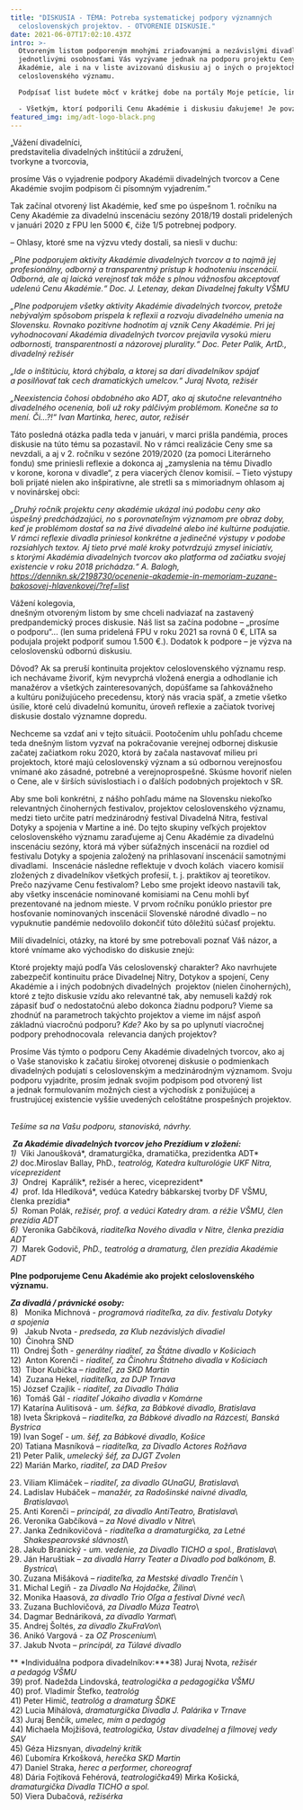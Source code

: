 ```yaml
---
title: "DISKUSIA - TÉMA: Potreba systematickej podpory významných
  celoslovenských projektov. - OTVORENIE DISKUSIE."
date: 2021-06-07T17:02:10.437Z
intro: >-
  Otvoreným listom podporeným mnohými zriaďovanými a nezávislými divadlami i
  jednotlivými osobnosťami Vás vyzývame jednak na podporu projektu Ceny
  Akadémie, ale i na v liste avizovanú diskusiu aj o iných o projektoch
  celoslovenského významu.

  Podpísať list budete môcť v krátkej dobe na portály Moje petície, link prinesieme na našom FB. Do diskusie sa dá momentálne zapojiť zaslaním príspevku mailom na akademia@adt-theatre.sk, tieto uverejníme TU na www.adt-theatre.sk. V krátkom čase však  otvoríme i iné možnosti. 

  - Všetkým, ktorí podporili Cenu Akadémie i diskusiu ďakujeme! Je povzbudivé cítiť, že naša komunita sa zobúdza z ľahostajnosti...! - Úprimne - skvelý pocit.
featured_img: img/adt-logo-black.png
---
```

„Vážení divadelníci,\
predstavitelia divadelných inštitúcií a združení,\
tvorkyne a tvorcovia,

prosíme Vás o vyjadrenie podpory Akadémii divadelných tvorcov a Cene Akadémie svojím podpisom či písomným vyjadrením.“

Tak začínal otvorený list Akadémie, keď sme po úspešnom 1. ročníku na Ceny Akadémie za divadelnú inscenáciu sezóny 2018/19 dostali pridelených v januári 2020 z FPU len 5000 €, čiže 1/5 potrebnej podpory.

– Ohlasy, ktoré sme na výzvu vtedy dostali, sa niesli v duchu:

*„Plne podporujem aktivity Akadémie divadelných tvorcov a to najmä jej profesionálny, odborný a transparentný prístup k hodnoteniu inscenácií. Odborná, ale aj laická verejnosť tak môže s plnou vážnosťou akceptovať udelenú Cenu Akadémie.“ Doc. J. Letenay, dekan Divadelnej fakulty VŠMU*

*„Plne podporujem všetky aktivity Akadémie divadelných tvorcov, pretože nebývalým spôsobom prispela k reflexii a rozvoju divadelného umenia na Slovensku. Rovnako pozitívne hodnotím aj vznik Ceny Akadémie. Pri jej vyhodnocovaní Akadémia divadelných tvorcov prejavila vysokú mieru odbornosti, transparentnosti a názorovej plurality.“ Doc. Peter Palik, ArtD., divadelný režisér*

*„Ide o inštitúciu, ktorá chýbala, a ktorej sa darí divadelníkov spájať a posilňovať tak cech dramatických umelcov.“ Juraj Nvota, režisér*

*„Neexistencia čohosi obdobného ako ADT, ako aj skutočne relevantného divadelného ocenenia, boli už roky pálčivým problémom. Konečne sa to mení. Či...?!“ Ivan Martinka, herec, autor, režisér*

Táto posledná otázka padla teda v januári, v marci prišla pandémia, proces diskusie na túto tému sa pozastavil. No v rámci realizácie Ceny sme sa nevzdali, a aj v 2. ročníku v sezóne 2019/2020 (za pomoci Literárneho fondu) sme priniesli reflexie a dokonca aj „zamyslenia na tému Divadlo v korone, korona v divadle“, z pera viacerých členov komisií. – Tieto výstupy boli prijaté nielen ako inšpiratívne, ale stretli sa s mimoriadnym ohlasom aj v novinárskej obci:

*„Druhý ročník projektu ceny akadémie ukázal inú podobu ceny ako úspešný predchádzajúci, no s porovnateľným významom pre obraz doby, keď je problémom dostať sa na živé divadelné alebo iné kultúrne podujatie. V rámci reflexie divadla priniesol konkrétne a jedinečné výstupy v podobe rozsiahlych textov. Aj tieto prvé malé kroky potvrdzujú zmysel iniciatív, s ktorými Akadémia divadelných tvorcov ako platforma od začiatku svojej existencie v roku 2018 prichádza.“ A. Balogh, <https://dennikn.sk/2198730/ocenenie-akademie-in-memoriam-zuzane-bakosovej-hlavenkovej/?ref=list>*     

Vážení kolegovia,\
dnešným otvoreným listom by sme chceli nadviazať na zastavený predpandemický proces diskusie. Náš list sa začína podobne – „prosíme o podporu“... (len suma pridelená FPU v roku 2021 sa rovná 0 €, LITA sa podujala projekt podporiť sumou 1.500 €.). Dodatok k podpore – je výzva na celoslovenskú odbornú diskusiu.

Dôvod? Ak sa preruší kontinuita projektov celoslovenského významu resp. ich nechávame živoriť, kým nevyprchá vložená energia a odhodlanie ich manažérov a všetkých zainteresovaných, dopúšťame sa ľahkovážneho a kultúru ponižujúceho precedensu, ktorý nás vracia späť, a zmetie všetko úsilie, ktoré celú divadelnú komunitu, úroveň reflexie a začiatok tvorivej diskusie dostalo významne dopredu.

Nechceme sa vzdať ani v tejto situácii. Pootočením uhlu pohľadu chceme teda dnešným listom vyzvať na pokračovanie verejnej odbornej diskusie začatej začiatkom roku 2020, ktorá by začala nastavovať milieu pri projektoch, ktoré majú celoslovenský význam a sú odbornou verejnosťou vnímané ako zásadné, potrebné a verejnoprospešné. Skúsme hovoriť nielen o Cene, ale v širších súvislostiach i o ďalších podobných projektoch v SR.

Aby sme boli konkrétni, z nášho pohľadu máme na Slovensku niekoľko relevantných činoherných festivalov, projektov celoslovenského významu, medzi tieto určite patrí medzinárodný festival Divadelná Nitra, festival Dotyky a spojenia v Martine a iné. Do tejto skupiny veľkých projektov celoslovenského významu zaraďujeme aj Cenu Akadémie za divadelnú inscenáciu sezóny, ktorá má výber súťažných inscenácií na rozdiel od festivalu Dotyky a spojenia založený na prihlasovaní inscenácií samotnými divadlami.  Inscenácie následne reflektuje v dvoch kolách  viacero komisií zložených z divadelníkov všetkých profesií, t. j. praktikov aj teoretikov. Prečo nazývame Cenu festivalom? Lebo sme projekt ideovo nastavili tak, aby všetky inscenácie nominované komisiami na Cenu mohli byť prezentované na jednom mieste. V prvom ročníku ponúklo priestor pre hosťovanie nominovaných inscenácií Slovenské národné divadlo ~~–~~ no vypuknutie pandémie nedovolilo dokončiť túto dôležitú súčasť projektu.

Milí divadelníci, otázky, na ktoré by sme potrebovali poznať Váš názor, a ktoré vnímame ako východisko do diskusie znejú:

Ktoré projekty majú podľa Vás celoslovenský charakter? Ako navrhujete zabezpečiť kontinuitu práce Divadelnej Nitry, Dotykov a spojení, Ceny Akadémie a i iných podobných divadelných  projektov (nielen činoherných), ktoré z tejto diskusie vzídu ako relevantné tak, aby nemuseli každý rok zápasiť buď o nedostatočnú alebo dokonca žiadnu podporu? Vieme sa zhodnúť na parametroch takýchto projektov a vieme im nájsť aspoň základnú viacročnú podporu? *Kde?* Ako by sa po uplynutí viacročnej podpory prehodnocovala  relevancia daných projektov?

Prosíme Vás týmto o podporu Ceny Akadémie divadelných tvorcov, ako aj o Vaše stanovisko k začatiu širokej otvorenej diskusie o podmienkach divadelných podujatí s celoslovenským a medzinárodným významom. Svoju podporu vyjadrite, prosím jednak svojim podpisom pod otvorený list a jednak formulovaním možných ciest a východísk z ponižujúcej a frustrujúcej existencie vyššie uvedených celoštátne prospešných projektov.  

*Tešíme sa na Vašu podporu, stanoviská, návrhy.*  

 ***Za Akadémie divadelných tvorcov jeho Prezídium v zložení:***\
*1)*  Viki Janoušková*, dramaturgička, dramatička, prezidentka ADT*\
*2)* doc.Miroslav Ballay, PhD., *teatrológ, Katedra kulturológie UKF Nitra, viceprezident \
3)*  Ondrej  Kaprálik*, režisér a herec, viceprezident* \
*4)*  prof. Ida Hledíková*, vedúca Katedry bábkarskej tvorby DF VŠMU, členka prezídia* \
*5)*  Roman Polák, *režisér, prof. a vedúci Katedry dram. a réžie VŠMU, člen prezídia ADT*\
*6)*  Veronika Gabčíková, *riaditeľka Nového divadla v Nitre, členka prezídia ADT*\
*7)*  Marek Godovič, *PhD., teatrológ a dramaturg, člen prezídia Akadémie ADT*

**Plne podporujeme Cenu Akadémie ako projekt celoslovenského významu.**

***Za divadlá / právnické osoby:***\
8)   Monika Michnová - *programová riaditeľka,* *za div. festivalu Dotyky a spojenia*\
9)   Jakub Nvota - *predseda,* *za Klub nezávislých divadiel*\
10)  Činohra SND\
11)  Ondrej Šoth - *generálny riaditeľ, za Štátne divadlo v Košiciach*\
12)  Anton Korenči - *riaditeľ, za Činohru Štátneho divadla v Košiciach*\
13)  Tibor Kubička – *riaditeľ, za SKD Martin*\
14)  Zuzana Hekel, *riaditeľka, za DJP Trnava*\
15) József Czajlik - *riaditeľ, za Divadlo Thália*\
16)  Tomáš Gál - *riaditeľ Jókaiho divadla v Komárne*\
17) Katarína Aulitisová - *um. šéfka, za Bábkové divadlo, Bratislava*\
18) Iveta Škripková – *riaditeľka, za Bábkové divadlo na Rázcestí, Banská Bystrica*\
19) Ivan Sogeľ - *um. šéf, za Bábkové divadlo, Košice*\
20) Tatiana Masníková – *riaditeľka, za Divadlo Actores Rožňava*\
21) Peter Palik, *umelecký šéf, za DJGT Zvolen*\
22) Marián Marko, *riaditeľ, za DAD Prešov*

23) Viliam Klimáček – *riaditeľ, za divadlo GUnaGU, Bratislava*\
24) Ladislav Hubáček – *manažér, za Radošinské naivné divadla, Bratislavao*\
25) Anti Korenči – *principál, za divadlo AntiTeatro, Bratislava*\
26) Veronika Gabčíková – *za Nové divadlo v Nitre*\
27) Janka Zednikovičová - *riaditeľka a dramaturgička, za Letné Shakespearovské slávnosti*\
28) Jakub Branický - *um. vedenie, za Divadlo TICHO a spol., Bratislava*\
29) Ján Haruštiak – *za divadlá Harry Teater a Divadlo pod balkónom, B. Bystrica*\
30) Zuzana Mišáková – *riaditeľka, za Mestské divadlo Trenčín* \
31) Michal Legíň - za *Divadlo Na Hojdačke, Žilina*\
32) Monika Haasová, *za divadlo Trio Oľga a festival Divné veci*\
33) Zuzana Buchlovičová, *za Divadlo Múza Teatro*\
34) Dagmar Bednáriková, *za divadlo Yarmat*\
35) Andrej Šoltés, *za divadlo ZkuFraVon*\
36) Anikó Vargová - za *OZ Proscenium*\
37) Jakub Nvota – *principál, za Túlavé divadlo*

** *Individuálna podpora divadelníkov:***38) Juraj Nvota, *režisér a pedagóg VŠMU*\
39) prof. Nadežda Lindovská, *teatrologička a pedagogička VŠMU*\
40) prof. Vladimír Štefko, *teatrológ*\
41) Peter Himič, *teatrológ a* *dramaturg ŠDKE*\
42) Lucia Mihálová, *dramaturgička Divadla J. Palárika v Trnave*\
43) Juraj Benčík, *umelec, mím a pedagóg*\
44) Michaela Mojžišová, *teatrologička, Ústav divadelnej a filmovej vedy SAV*\
45) Géza Hizsnyan, *divadelný kritik*\
46) Ľubomíra Krkošková, *herečka SKD Martin*\
47) Daniel Straka, *herec a performer, choreograf*\
48) Dária Fojtíková Fehérová, *teatrologička*49) Mirka Košická, *dramaturgička Divadla TICHO a spol.*\
50) Viera Dubačová, *režisérka*